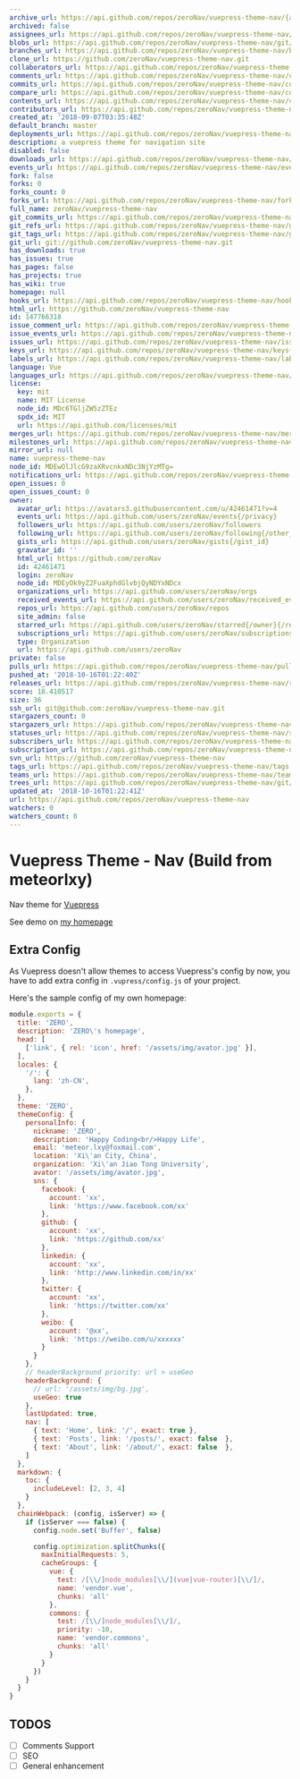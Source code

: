 ```yaml
---
archive_url: https://api.github.com/repos/zeroNav/vuepress-theme-nav/{archive_format}{/ref}
archived: false
assignees_url: https://api.github.com/repos/zeroNav/vuepress-theme-nav/assignees{/user}
blobs_url: https://api.github.com/repos/zeroNav/vuepress-theme-nav/git/blobs{/sha}
branches_url: https://api.github.com/repos/zeroNav/vuepress-theme-nav/branches{/branch}
clone_url: https://github.com/zeroNav/vuepress-theme-nav.git
collaborators_url: https://api.github.com/repos/zeroNav/vuepress-theme-nav/collaborators{/collaborator}
comments_url: https://api.github.com/repos/zeroNav/vuepress-theme-nav/comments{/number}
commits_url: https://api.github.com/repos/zeroNav/vuepress-theme-nav/commits{/sha}
compare_url: https://api.github.com/repos/zeroNav/vuepress-theme-nav/compare/{base}...{head}
contents_url: https://api.github.com/repos/zeroNav/vuepress-theme-nav/contents/{+path}
contributors_url: https://api.github.com/repos/zeroNav/vuepress-theme-nav/contributors
created_at: '2018-09-07T03:35:48Z'
default_branch: master
deployments_url: https://api.github.com/repos/zeroNav/vuepress-theme-nav/deployments
description: a vuepress theme for navigation site
disabled: false
downloads_url: https://api.github.com/repos/zeroNav/vuepress-theme-nav/downloads
events_url: https://api.github.com/repos/zeroNav/vuepress-theme-nav/events
fork: false
forks: 0
forks_count: 0
forks_url: https://api.github.com/repos/zeroNav/vuepress-theme-nav/forks
full_name: zeroNav/vuepress-theme-nav
git_commits_url: https://api.github.com/repos/zeroNav/vuepress-theme-nav/git/commits{/sha}
git_refs_url: https://api.github.com/repos/zeroNav/vuepress-theme-nav/git/refs{/sha}
git_tags_url: https://api.github.com/repos/zeroNav/vuepress-theme-nav/git/tags{/sha}
git_url: git://github.com/zeroNav/vuepress-theme-nav.git
has_downloads: true
has_issues: true
has_pages: false
has_projects: true
has_wiki: true
homepage: null
hooks_url: https://api.github.com/repos/zeroNav/vuepress-theme-nav/hooks
html_url: https://github.com/zeroNav/vuepress-theme-nav
id: 147766318
issue_comment_url: https://api.github.com/repos/zeroNav/vuepress-theme-nav/issues/comments{/number}
issue_events_url: https://api.github.com/repos/zeroNav/vuepress-theme-nav/issues/events{/number}
issues_url: https://api.github.com/repos/zeroNav/vuepress-theme-nav/issues{/number}
keys_url: https://api.github.com/repos/zeroNav/vuepress-theme-nav/keys{/key_id}
labels_url: https://api.github.com/repos/zeroNav/vuepress-theme-nav/labels{/name}
language: Vue
languages_url: https://api.github.com/repos/zeroNav/vuepress-theme-nav/languages
license:
  key: mit
  name: MIT License
  node_id: MDc6TGljZW5zZTEz
  spdx_id: MIT
  url: https://api.github.com/licenses/mit
merges_url: https://api.github.com/repos/zeroNav/vuepress-theme-nav/merges
milestones_url: https://api.github.com/repos/zeroNav/vuepress-theme-nav/milestones{/number}
mirror_url: null
name: vuepress-theme-nav
node_id: MDEwOlJlcG9zaXRvcnkxNDc3NjYzMTg=
notifications_url: https://api.github.com/repos/zeroNav/vuepress-theme-nav/notifications{?since,all,participating}
open_issues: 0
open_issues_count: 0
owner:
  avatar_url: https://avatars3.githubusercontent.com/u/42461471?v=4
  events_url: https://api.github.com/users/zeroNav/events{/privacy}
  followers_url: https://api.github.com/users/zeroNav/followers
  following_url: https://api.github.com/users/zeroNav/following{/other_user}
  gists_url: https://api.github.com/users/zeroNav/gists{/gist_id}
  gravatar_id: ''
  html_url: https://github.com/zeroNav
  id: 42461471
  login: zeroNav
  node_id: MDEyOk9yZ2FuaXphdGlvbjQyNDYxNDcx
  organizations_url: https://api.github.com/users/zeroNav/orgs
  received_events_url: https://api.github.com/users/zeroNav/received_events
  repos_url: https://api.github.com/users/zeroNav/repos
  site_admin: false
  starred_url: https://api.github.com/users/zeroNav/starred{/owner}{/repo}
  subscriptions_url: https://api.github.com/users/zeroNav/subscriptions
  type: Organization
  url: https://api.github.com/users/zeroNav
private: false
pulls_url: https://api.github.com/repos/zeroNav/vuepress-theme-nav/pulls{/number}
pushed_at: '2018-10-16T01:22:40Z'
releases_url: https://api.github.com/repos/zeroNav/vuepress-theme-nav/releases{/id}
score: 18.410517
size: 36
ssh_url: git@github.com:zeroNav/vuepress-theme-nav.git
stargazers_count: 0
stargazers_url: https://api.github.com/repos/zeroNav/vuepress-theme-nav/stargazers
statuses_url: https://api.github.com/repos/zeroNav/vuepress-theme-nav/statuses/{sha}
subscribers_url: https://api.github.com/repos/zeroNav/vuepress-theme-nav/subscribers
subscription_url: https://api.github.com/repos/zeroNav/vuepress-theme-nav/subscription
svn_url: https://github.com/zeroNav/vuepress-theme-nav
tags_url: https://api.github.com/repos/zeroNav/vuepress-theme-nav/tags
teams_url: https://api.github.com/repos/zeroNav/vuepress-theme-nav/teams
trees_url: https://api.github.com/repos/zeroNav/vuepress-theme-nav/git/trees{/sha}
updated_at: '2018-10-16T01:22:41Z'
url: https://api.github.com/repos/zeroNav/vuepress-theme-nav
watchers: 0
watchers_count: 0
---
```

# Vuepress Theme - Nav (Build from meteorlxy)

Nav theme for [Vuepress](https://vuepress.vuejs.org)

See demo on [my homepage](https://zeronav.github.io)

## Extra Config

As Vuepress doesn't allow themes to access Vuepress's config by now, you have to add extra config in `.vupress/config.js` of your project.

Here's the sample config of my own homepage:

```js
module.exports = {
  title: 'ZERO',
  description: 'ZERO\'s homepage',
  head: [
    ['link', { rel: 'icon', href: '/assets/img/avator.jpg' }],
  ],
  locales: {
    '/': {
      lang: 'zh-CN',
    },
  },
  theme: 'ZERO',
  themeConfig: {
    personalInfo: {
      nickname: 'ZERO',
      description: 'Happy Coding<br/>Happy Life',
      email: 'meteor.lxy@foxmail.com',
      location: 'Xi\'an City, China',
      organization: 'Xi\'an Jiao Tong University',
      avator: '/assets/img/avator.jpg',
      sns: {
        facebook: {
          account: 'xx',
          link: 'https://www.facebook.com/xx'
        },
        github: {
          account: 'xx',
          link: 'https://github.com/xx'
        },
        linkedin: {
          account: 'xx',
          link: 'http://www.linkedin.com/in/xx'
        },
        twitter: {
          account: 'xx',
          link: 'https://twitter.com/xx'
        },
        weibo: {
          account: '@xx',
          link: 'https://weibo.com/u/xxxxxx'
        }
      }
    },
    // headerBackground priority: url > useGeo
    headerBackground: {
      // url: '/assets/img/bg.jpg',
      useGeo: true
    },
    lastUpdated: true,
    nav: [
      { text: 'Home', link: '/', exact: true },
      { text: 'Posts', link: '/posts/', exact: false  },
      { text: 'About', link: '/about/', exact: false  }, 
    ]
  },
  markdown: {
    toc: {
      includeLevel: [2, 3, 4]
    }
  },
  chainWebpack: (config, isServer) => {
    if (isServer === false) {
      config.node.set('Buffer', false)

      config.optimization.splitChunks({
        maxInitialRequests: 5,
        cacheGroups: {
          vue: {
            test: /[\\/]node_modules[\\/](vue|vue-router)[\\/]/,
            name: 'vendor.vue',
            chunks: 'all'
          },
          commons: {
            test: /[\\/]node_modules[\\/]/,
            priority: -10,
            name: 'vendor.commons',
            chunks: 'all'
          }
        }
      })
    }
  }
}
```

## TODOS

- [ ] Comments Support
- [ ] SEO
- [ ] General enhancement
